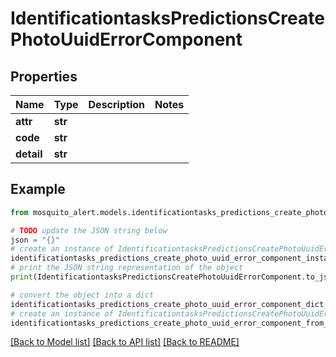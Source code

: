 # IdentificationtasksPredictionsCreatePhotoUuidErrorComponent


## Properties

Name | Type | Description | Notes
------------ | ------------- | ------------- | -------------
**attr** | **str** |  | 
**code** | **str** |  | 
**detail** | **str** |  | 

## Example

```python
from mosquito_alert.models.identificationtasks_predictions_create_photo_uuid_error_component import IdentificationtasksPredictionsCreatePhotoUuidErrorComponent

# TODO update the JSON string below
json = "{}"
# create an instance of IdentificationtasksPredictionsCreatePhotoUuidErrorComponent from a JSON string
identificationtasks_predictions_create_photo_uuid_error_component_instance = IdentificationtasksPredictionsCreatePhotoUuidErrorComponent.from_json(json)
# print the JSON string representation of the object
print(IdentificationtasksPredictionsCreatePhotoUuidErrorComponent.to_json())

# convert the object into a dict
identificationtasks_predictions_create_photo_uuid_error_component_dict = identificationtasks_predictions_create_photo_uuid_error_component_instance.to_dict()
# create an instance of IdentificationtasksPredictionsCreatePhotoUuidErrorComponent from a dict
identificationtasks_predictions_create_photo_uuid_error_component_from_dict = IdentificationtasksPredictionsCreatePhotoUuidErrorComponent.from_dict(identificationtasks_predictions_create_photo_uuid_error_component_dict)
```
[[Back to Model list]](../README.md#documentation-for-models) [[Back to API list]](../README.md#documentation-for-api-endpoints) [[Back to README]](../README.md)


